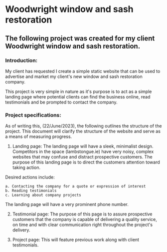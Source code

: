 # Woodwright window and sash restoration

## The following project was created for my client Woodwright window and sash restoration.

### Introduction:

My client has requested I create a simple static website that can be used to advertise and market my client's new window and sash restoration company.

This project is very simple in nature as it's purpose is to act as a simple landing page where potential clients can find the business online, read testimonials and be prompted to contact the company.

### Project specifications:

As of writing this, (22/June/2023), the following outlines the structure of the project. This document will clarify the structure of the website and serve as a means of measuring progress.

1. Landing page: The landing page will have a sleek, minimalist design. Competitors in the space (lambstongue.ie) have very noisy, complex websites that may confuse and distract prospective customers. The purpose of this landing page is to direct the customers attention toward taking action.

Desired actions include:

    a. Contacting the company for a quote or expression of interest 
    b. Reading testimonials
    c. Learning about company projects

The landing page will have a very prominent phone number.

2. Testimonial page: The purpose of this page is to assure prospective customers that the company is capable of delivering a quality service, on time and with clear communication right throughout the project's delivery.

3. Project page: This will feature previous work along with client testimonials. 

